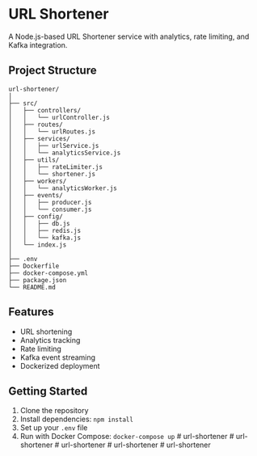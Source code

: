 # URL Shortener

A Node.js-based URL Shortener service with analytics, rate limiting, and Kafka integration.

## Project Structure

```
url-shortener/
│
├── src/
│   ├── controllers/
│   │   └── urlController.js
│   ├── routes/
│   │   └── urlRoutes.js
│   ├── services/
│   │   ├── urlService.js
│   │   └── analyticsService.js
│   ├── utils/
│   │   ├── rateLimiter.js
│   │   └── shortener.js
│   ├── workers/
│   │   └── analyticsWorker.js
│   ├── events/
│   │   ├── producer.js
│   │   └── consumer.js
│   ├── config/
│   │   ├── db.js
│   │   ├── redis.js
│   │   └── kafka.js
│   └── index.js
│
├── .env
├── Dockerfile
├── docker-compose.yml
├── package.json
└── README.md
```

## Features
- URL shortening
- Analytics tracking
- Rate limiting
- Kafka event streaming
- Dockerized deployment

## Getting Started
1. Clone the repository
2. Install dependencies: `npm install`
3. Set up your `.env` file
4. Run with Docker Compose: `docker-compose up` #   u r l - s h o r t e n e r  
 #   u r l - s h o r t e n e r  
 #   u r l - s h o r t e n e r  
 #   u r l - s h o r t e n e r  
 #   u r l - s h o r t e n e r  
 